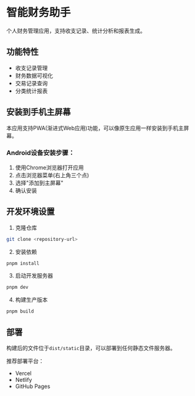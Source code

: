 # 智能财务助手

个人财务管理应用，支持收支记录、统计分析和报表生成。

## 功能特性

- 收支记录管理
- 财务数据可视化
- 交易记录查询
- 分类统计报表

## 安装到手机主屏幕

本应用支持PWA(渐进式Web应用)功能，可以像原生应用一样安装到手机主屏幕。

### Android设备安装步骤：
1. 使用Chrome浏览器打开应用
2. 点击浏览器菜单(右上角三个点)
3. 选择"添加到主屏幕"
4. 确认安装

## 开发环境设置

1. 克隆仓库
```bash
git clone <repository-url>
```

2. 安装依赖
```bash
pnpm install
```

3. 启动开发服务器
```bash
pnpm dev
```

4. 构建生产版本
```bash
pnpm build
```

## 部署

构建后的文件位于`dist/static`目录，可以部署到任何静态文件服务器。

推荐部署平台：
- Vercel
- Netlify
- GitHub Pages
